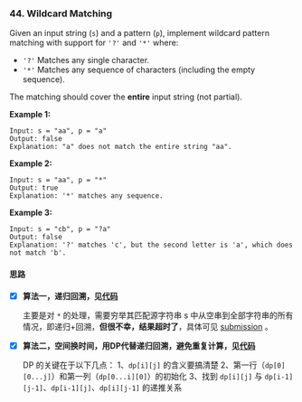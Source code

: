 ### 44. Wildcard Matching

Given an input string (`s`) and a pattern (`p`), implement wildcard pattern matching with support for `'?'` and `'*'` where:

- `'?'` Matches any single character.
- `'*'` Matches any sequence of characters (including the empty sequence).

The matching should cover the **entire** input string (not partial).

 

**Example 1:**

```
Input: s = "aa", p = "a"
Output: false
Explanation: "a" does not match the entire string "aa".
```

**Example 2:**

```
Input: s = "aa", p = "*"
Output: true
Explanation: '*' matches any sequence.
```

**Example 3:**

```
Input: s = "cb", p = "?a"
Output: false
Explanation: '?' matches 'c', but the second letter is 'a', which does not match 'b'.
```

#### 思路

- [x] **算法一，递归回溯，见[代码](SolutionA.java)**

  主要是对 `*` 的处理，需要穷举其匹配源字符串 s 中从空串到全部字符串的所有情况，即递归+回溯，**但很不幸，结果超时了**，具体可见 [submission](https://leetcode.com/submissions/detail/378420685/) 。

- [x] **算法二，空间换时间，用DP代替递归回溯，避免重复计算，见[代码](Solution.java)**

  DP 的关键在于以下几点：
    1、`dp[i][j]` 的含义要搞清楚
    2、第一行（`dp[0][0...j]`）和第一列（`dp[0...i][0]`）的初始化
    3、找到 `dp[i][j]` 与 `dp[i-1][j-1]`、`dp[i-1][j]`、`dp[i][j-1]` 的递推关系
